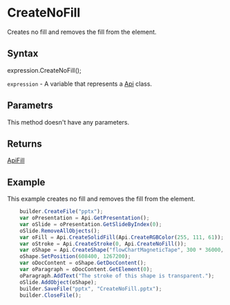# CreateNoFill

Creates no fill and removes the fill from the element.

## Syntax

expression.CreateNoFill();

`expression` - A variable that represents a [Api](../Api.md) class.

## Parametrs

This method doesn't have any parameters.

## Returns

[ApiFill](../../ApiFill/ApiFill.md)

## Example

This example creates no fill and removes the fill from the element.

```javascript
	builder.CreateFile("pptx");
	var oPresentation = Api.GetPresentation();
	var oSlide = oPresentation.GetSlideByIndex(0);
	oSlide.RemoveAllObjects();
	var oFill = Api.CreateSolidFill(Api.CreateRGBColor(255, 111, 61));
	var oStroke = Api.CreateStroke(0, Api.CreateNoFill());
	var oShape = Api.CreateShape("flowChartMagneticTape", 300 * 36000, 130 * 36000, oFill, oStroke);
	oShape.SetPosition(608400, 1267200);
	var oDocContent = oShape.GetDocContent();
	var oParagraph = oDocContent.GetElement(0);
	oParagraph.AddText("The stroke of this shape is transparent.");
	oSlide.AddObject(oShape);
	builder.SaveFile("pptx", "CreateNoFill.pptx");
	builder.CloseFile();
```